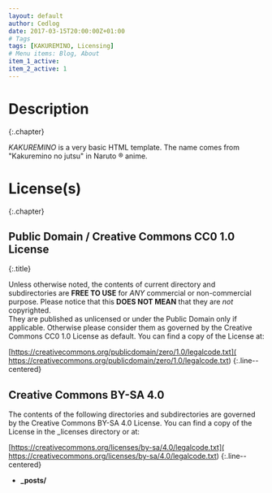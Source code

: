 ```yaml
---
layout: default
author: Cedlog
date: 2017-03-15T20:00:00Z+01:00
# Tags
tags: [KAKUREMINO, Licensing]
# Menu items: Blog, About
item_1_active:
item_2_active: 1
---
```


# Description
{:.chapter}

*KAKUREMINO* is a very basic HTML template.
The name comes from "Kakuremino no jutsu" in Naruto &#x00AE; anime.

# License(s)
{:.chapter}

## Public Domain / Creative Commons CC0 1.0 License
{:.title}

Unless otherwise noted, the contents of current directory and subdirectories
are **FREE TO USE** for *ANY* commercial or non-commercial purpose.
Please notice that this **DOES NOT MEAN** that they are *not* copyrighted.  
They are published as unlicensed or under the Public Domain
only if applicable.
Otherwise please consider them as governed by the Creative Commons
CC0 1.0 License as default. You can find a copy of the License at:
  
[https://creativecommons.org/publicdomain/zero/1.0/legalcode.txt](
https://creativecommons.org/publicdomain/zero/1.0/legalcode.txt)
{:.line--centered}

## Creative Commons BY-SA 4.0

The contents of the following directories and subdirectories are
governed by the Creative Commons BY-SA 4.0 License.
You can find a copy of the License in the _licenses directory or at:
  
[https://creativecommons.org/licenses/by-sa/4.0/legalcode.txt](
https://creativecommons.org/licenses/by-sa/4.0/legalcode.txt)
{:.line--centered}
  
* **_posts/**